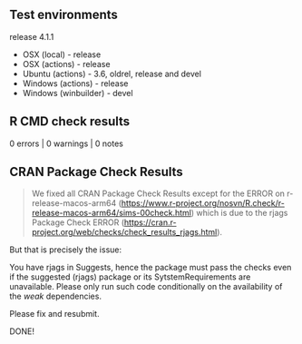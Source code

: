## Test environments

release 4.1.1

* OSX (local) - release
* OSX (actions) - release
* Ubuntu (actions) - 3.6, oldrel, release and devel
* Windows (actions) - release
* Windows (winbuilder) - devel

## R CMD check results

0 errors | 0 warnings | 0 notes

## CRAN Package Check Results

> We fixed all CRAN Package Check Results except for the ERROR on r-release-macos-arm64 (https://www.r-project.org/nosvn/R.check/r-release-macos-arm64/sims-00check.html) which is due to the rjags Package Check ERROR (https://cran.r-project.org/web/checks/check_results_rjags.html).

But that is precisely the issue:

You have rjags in Suggests, hence the package must pass the checks even if the suggested (rjags) package or its SytstemRequirements are unavailable.
Please only run such code conditionally on the availability of the *weak* dependencies.

Please fix and resubmit.

DONE!

